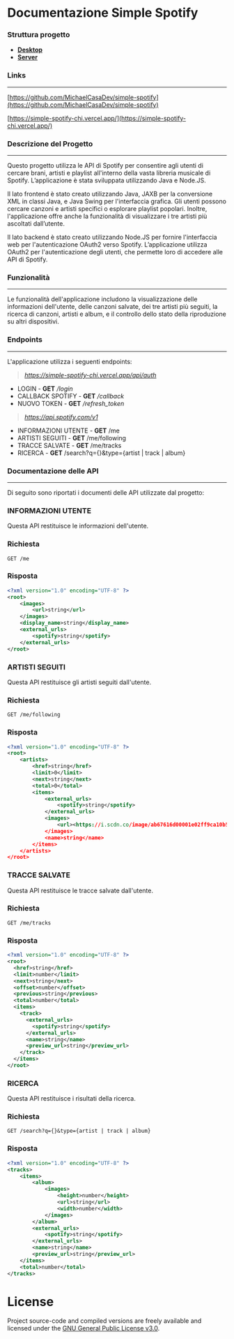 # Documentazione Simple Spotify

### Struttura progetto
- **[Desktop](desktop)**
- **[Server](server)**

### Links

---

[https://github.com/MichaelCasaDev/simple-spotify](https://github.com/MichaelCasaDev/simple-spotify)

[https://simple-spotify-chi.vercel.app/](https://simple-spotify-chi.vercel.app/)

### Descrizione del Progetto

---

Questo progetto utilizza le API di Spotify per consentire agli utenti di cercare brani, artisti e playlist all'interno della vasta libreria musicale di Spotify. L’applicazione è stata sviluppata utilizzando Java e Node.JS.

Il lato frontend è stato creato utilizzando Java, JAXB per la conversione XML in classi Java, e Java Swing per l'interfaccia grafica. Gli utenti possono cercare canzoni e artisti specifici o esplorare playlist popolari. Inoltre, l'applicazione offre anche la funzionalità di visualizzare i tre artisti più ascoltati dall’utente.

Il lato backend è stato creato utilizzando Node.JS per fornire l'interfaccia web per l'autenticazione OAuth2 verso Spotify. L’applicazione utilizza OAuth2 per l'autenticazione degli utenti, che permette loro di accedere alle API di Spotify.

### Funzionalità

---

Le funzionalità dell'applicazione includono la visualizzazione delle informazioni dell'utente, delle canzoni salvate, dei tre artisti più seguiti, la ricerca di canzoni, artisti e album, e il controllo dello stato della riproduzione su altri dispositivi.

### Endpoints

---

L'applicazione utilizza i seguenti endpoints:

> *https://simple-spotify-chi.vercel.app/api/auth*
> 
- LOGIN - **GET** */login*
- CALLBACK SPOTIFY - **GET** */callback*
- NUOVO TOKEN - **GET** */refresh_token*

> *https://api.spotify.com/v1*
> 
- INFORMAZIONI UTENTE - **GET** /me
- ARTISTI SEGUITI - **GET** /me/following
- TRACCE SALVATE - **GET** /me/tracks
- RICERCA - **GET** /search?q={}&type={artist | track | album}

### Documentazione delle API

---

Di seguito sono riportati i documenti delle API utilizzate dal progetto:

### INFORMAZIONI UTENTE

Questa API restituisce le informazioni dell'utente.

### Richiesta

```
GET /me
```

### Risposta

```xml
<?xml version="1.0" encoding="UTF-8" ?>
<root>
	<images>
		<url>string</url>
	</images>
	<display_name>string</display_name>
	<external_urls>
		<spotify>string</spotify>
	</external_urls>
</root>
```

### ARTISTI SEGUITI

Questa API restituisce gli artisti seguiti dall'utente.

### Richiesta

```
GET /me/following
```

### Risposta

```xml
<?xml version="1.0" encoding="UTF-8" ?>
<root>
	<artists>
		<href>string</href>
		<limit>0</limit>
		<next>string</next>
		<total>0</total>
		<items>
			<external_urls>
				<spotify>string</spotify>
			</external_urls>
			<images>
				<url><https://i.scdn.co/image/ab67616d00001e02ff9ca10b55ce82ae553c8228</url>
			</images>
			<name>string</name>
		</items>
	</artists>
</root>
```

### TRACCE SALVATE

Questa API restituisce le tracce salvate dall'utente.

### Richiesta

```
GET /me/tracks
```

### Risposta

```xml
<?xml version="1.0" encoding="UTF-8" ?>
<root>
  <href>string</href>
  <limit>number</limit>
  <next>string</next>
  <offset>number</offset>
  <previous>string</previous>
  <total>number</total>
  <items>
    <track>
      <external_urls>
        <spotify>string</spotify>
      </external_urls>
      <name>string</name>
      <preview_url>string</preview_url>
    </track>
  </items>
</root>
```

### RICERCA

Questa API restituisce i risultati della ricerca.

### Richiesta

```
GET /search?q={}&type={artist | track | album}
```

### Risposta

```xml
<?xml version="1.0" encoding="UTF-8" ?>
<tracks>
	<items>
		<album>
			<images>
				<height>number</height>
				<url>string</url>
				<width>number</width>
			</images>
		</album>
		<external_urls>
			<spotify>string</spotify>
		</external_urls>
		<name>string</name>
		<preview_url>string</preview_url>
	</items>
	<total>number</total>
</tracks>
```

# License
Project source-code and compiled versions are freely available and licensed under the [GNU General Public License v3.0](LICENSE).
